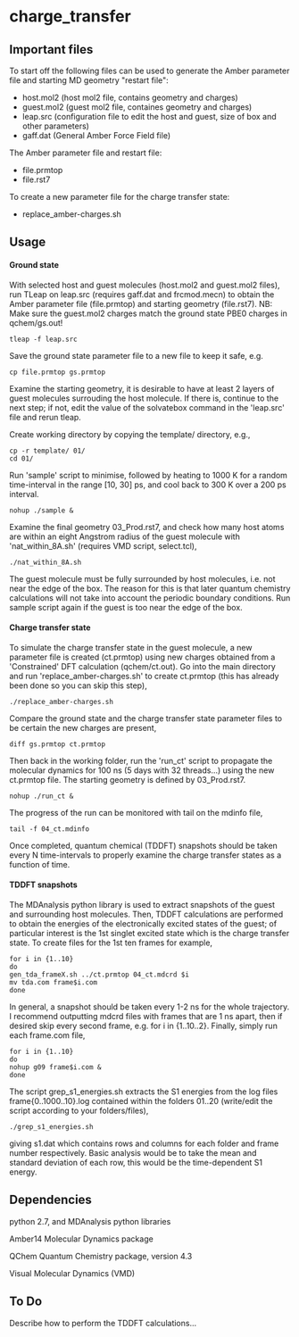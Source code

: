 # charge_transfer

## Important files

To start off the following files can be used to generate the Amber parameter file and starting MD geometry "restart file":

- host.mol2	(host mol2 file, contains geometry and charges)
- guest.mol2	(guest mol2 file, containes geometry and charges)
- leap.src	(configuration file to edit the host and guest, size of box and other parameters)
- gaff.dat	(General Amber Force Field file)

The Amber parameter file and restart file:

- file.prmtop
- file.rst7

To create a new parameter file for the charge transfer state:

- replace_amber-charges.sh

## Usage

#### Ground state

With selected host and guest molecules (host.mol2 and guest.mol2 files), run TLeap on leap.src (requires gaff.dat and frcmod.mecn) to obtain the Amber parameter file (file.prmtop) and starting geometry (file.rst7). NB: Make sure the guest.mol2 charges match the ground state PBE0 charges in qchem/gs.out!  

	tleap -f leap.src

Save the ground state parameter file to a new file to keep it safe, e.g.

	cp file.prmtop gs.prmtop

Examine the starting geometry, it is desirable to have at least 2 layers of guest molecules surrouding the host molecule. If there is, continue to the next step; if not, edit the value of the solvatebox command in the 'leap.src' file and rerun tleap. 

Create working directory by copying the template/ directory, e.g., 

	cp -r template/ 01/
	cd 01/

Run 'sample' script to minimise, followed by heating to 1000 K for a random time-interval in the range [10, 30] ps, and cool back to 300 K over a 200 ps interval. 

	nohup ./sample &

Examine the final geometry 03_Prod.rst7, and check how many host atoms are within an eight Angstrom radius of the guest molecule with 'nat_within_8A.sh' (requires VMD script, select.tcl),

	./nat_within_8A.sh

The guest molecule must be fully surrounded by host molecules, i.e. not near the edge of the box. The reason for this is that later quantum chemistry calculations will not take into account the periodic boundary conditions. Run sample script again if the guest is too near the edge of the box. 

#### Charge transfer state

To simulate the charge transfer state in the guest molecule, a new parameter file is created (ct.prmtop) using new charges obtained from a 'Constrained' DFT calculation (qchem/ct.out). Go into the main directory and run 'replace_amber-charges.sh' to create ct.prmtop (this has already been done so you can skip this step),  

	./replace_amber-charges.sh

Compare the ground state and the charge transfer state parameter files to be certain the new charges are present,

	diff gs.prmtop ct.prmtop 

Then back in the working folder, run the 'run_ct' script to propagate the molecular dynamics for 100 ns (5 days with 32 threads...) using the new ct.prmtop file. The starting geometry is defined by 03_Prod.rst7.

	nohup ./run_ct &

The progress of the run can be monitored with tail on the mdinfo file,

	tail -f 04_ct.mdinfo

Once completed, quantum chemical (TDDFT) snapshots should be taken every N time-intervals to properly examine the charge transfer states as a function of time.

#### TDDFT snapshots

The MDAnalysis python library is used to extract snapshots of the guest and surrounding host molecules. Then, TDDFT calculations are performed to obtain the energies of the electronically excited states of the guest; of particular interest is the 1st singlet excited state which is the charge transfer state. To create files for the 1st ten frames for example,
	
	for i in {1..10}
	do
	gen_tda_frameX.sh ../ct.prmtop 04_ct.mdcrd $i	
	mv tda.com frame$i.com
	done

In general, a snapshot should be taken every 1-2 ns for the whole trajectory. I recommend outputting mdcrd files with frames that are 1 ns apart, then if desired skip every second frame, e.g. for i in {1..10..2}. Finally, simply run each frame.com file,
	
	for i in {1..10}
	do
	nohup g09 frame$i.com &
	done	

The script grep_s1_energies.sh extracts the S1 energies from the log files frame{0..1000..10}.log contained within the folders 01..20 (write/edit the script according to your folders/files),

	./grep_s1_energies.sh 

giving s1.dat which contains rows and columns for each folder and frame number respectively. Basic analysis would be to take the mean and standard deviation of each row, this would be the time-dependent S1 energy.

## Dependencies

python 2.7, and MDAnalysis python libraries

Amber14 Molecular Dynamics package

QChem Quantum Chemistry package, version 4.3

Visual Molecular Dynamics (VMD)

## To Do

Describe how to perform the TDDFT calculations...

